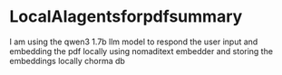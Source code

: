 # LocalAIagentsforpdfsummary
I am using the qwen3 1.7b  llm model to respond the user input and embedding the pdf locally using nomaditext embedder and storing the embeddings locally chorma db
